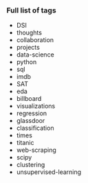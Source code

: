 ### Full list of tags

- DSI
- thoughts
- collaboration
- projects
- data-science
- python
- sql
- imdb
- SAT
- eda
- billboard
- visualizations
- regression
- glassdoor
- classification
- times
- titanic
- web-scraping
- scipy
- clustering
- unsupervised-learning
